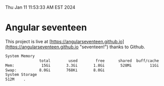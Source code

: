 Thu Jan 11 11:53:33 AM EST 2024

# Angular seventeen


This project is live at [https://angularseventeen.github.io](https://angularseventeen.github.io "seventeen!") thanks to Github.

```bash
System Memory
               total        used        free      shared  buff/cache   available
Mem:            15Gi       3.3Gi       1.8Gi       528Mi        11Gi        12Gi
Swap:          8.0Gi       768Ki       8.0Gi
System Storage
512M	.
```
